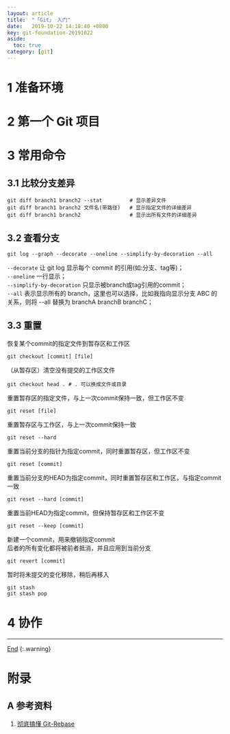 ```yaml
---
layout: article
title:  "「Git」 入门"
date:   2019-10-22 14:18:40 +0800
key: git-foundation-20191022
aside:
  toc: true
category: [git]
---
```

<span id='head'></span>  
<!--more-->
# 1 准备环境

# 2 第一个 Git 项目

# 3 常用命令
## 3.1 比较分支差异
```shell
git diff branch1 branch2 --stat         # 显示差异文件
git diff branch1 branch2 文件名(带路径)   # 显示指定文件的详细差异
git diff branch1 branch2                # 显示出所有文件的详细差异
```   

## 3.2 查看分支
```shell
git log --graph --decorate --oneline --simplify-by-decoration --all
```
`--decorate` 让 git log 显示每个 commit 的引用(如:分支、tag等)；     
`--oneline` 一行显示；     
`--simplify-by-decoration` 只显示被branch或tag引用的commit；     
`--all` 表示显示所有的 branch，这里也可以选择，比如我指向显示分支 ABC 的关系，则将 --all 替换为 branchA branchB branchC；    

## 3.3 重置

恢复某个commit的指定文件到暂存区和工作区
```shell
git checkout [commit] [file]
```

（从暂存区）清空没有提交的工作区文件        
```shell
git checkout head . # . 可以换成文件或目录
```

重置暂存区的指定文件，与上一次commit保持一致，但工作区不变   
```shell
git reset [file]
```

重置暂存区与工作区，与上一次commit保持一致   
```shell
git reset --hard
```

重置当前分支的指针为指定commit，同时重置暂存区，但工作区不变   
```shell
git reset [commit]
```

重置当前分支的HEAD为指定commit，同时重置暂存区和工作区，与指定commit一致    
```shell
git reset --hard [commit]
```

重置当前HEAD为指定commit，但保持暂存区和工作区不变    
```shell
git reset --keep [commit]
```

新建一个commit，用来撤销指定commit  
后者的所有变化都将被前者抵消，并且应用到当前分支    

```shell
git revert [commit]
```

暂时将未提交的变化移除，稍后再移入   
```shell
git stash
git stash pop
```

# 4 协作

-------------------  
[End](#head)
{:.warning}  

# 附录
## A 参考资料
1. [彻底搞懂 Git-Rebase](http://jartto.wang/2018/12/11/git-rebase/)    

